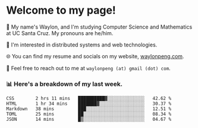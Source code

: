 # Welcome to my page! 

👋 My name's Waylon, and I'm studying Computer Science and Mathematics at UC Santa Cruz. My pronouns are he/him. 

💭 I'm interested in distributed systems and web technologies.

🌐 You can find my resume and socials on my website, [waylonpeng.com](https://www.waylonpeng.com).

📧 Feel free to reach out to me at `waylonpeng (at) gmail (dot) com`.

### 📊 Here's a breakdown of my last week.

<!--START_SECTION:waka-->
```text
CSS        2 hrs 11 mins   ██████████▓░░░░░░░░░░░░░░   42.62 % 
HTML       1 hr 34 mins    ███████▓░░░░░░░░░░░░░░░░░   30.37 % 
Markdown   38 mins         ███░░░░░░░░░░░░░░░░░░░░░░   12.51 % 
TOML       25 mins         ██░░░░░░░░░░░░░░░░░░░░░░░   08.34 % 
JSON       14 mins         █▒░░░░░░░░░░░░░░░░░░░░░░░   04.67 % 
```
<!--END_SECTION:waka-->
